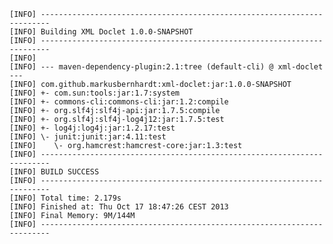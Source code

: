     [INFO] ------------------------------------------------------------------------
    [INFO] Building XML Doclet 1.0.0-SNAPSHOT
    [INFO] ------------------------------------------------------------------------
    [INFO]
    [INFO] --- maven-dependency-plugin:2.1:tree (default-cli) @ xml-doclet ---
    [INFO] com.github.markusbernhardt:xml-doclet:jar:1.0.0-SNAPSHOT
    [INFO] +- com.sun:tools:jar:1.7:system
    [INFO] +- commons-cli:commons-cli:jar:1.2:compile
    [INFO] +- org.slf4j:slf4j-api:jar:1.7.5:compile
    [INFO] +- org.slf4j:slf4j-log4j12:jar:1.7.5:test
    [INFO] +- log4j:log4j:jar:1.2.17:test
    [INFO] \- junit:junit:jar:4.11:test
    [INFO]    \- org.hamcrest:hamcrest-core:jar:1.3:test
    [INFO] ------------------------------------------------------------------------
    [INFO] BUILD SUCCESS
    [INFO] ------------------------------------------------------------------------
    [INFO] Total time: 2.179s
    [INFO] Finished at: Thu Oct 17 18:47:26 CEST 2013
    [INFO] Final Memory: 9M/144M
    [INFO] ------------------------------------------------------------------------